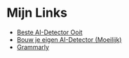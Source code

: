 
<html lang="nl">
<head>
    <meta charset="UTF-8">
    <meta name="viewport" content="width=device-width, initial-scale=1.0">
    <title>AI-Hulpmiddelen</title>
</head>
<body>
    <h1>Mijn Links</h1>
    <ul>
        <li><a href="https://www.zerogpt.com/">Beste AI-Detector Ooit</a></li>
        <li><a href="https://pastebin.com/xTBmDt2g">Bouw je eigen AI-Detector (Moeilijk)</a></li>
        <li><a href="https://www.grammarly.com/">Grammarly</a></li>
    </ul>
</body>
</html>
